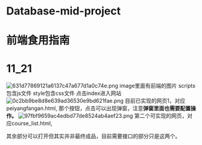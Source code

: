 # Database-mid-project
# 前端食用指南
# 11_21
![631d77869121a6137c47a677d1a0c74e.png](../_resources/631d77869121a6137c47a677d1a0c74e-1.png)
image里面有前端的图片
scripts包含js文件
style包含css文件
点击index进入网站
![0c2bb9be8d8e639ad36530e9bd621fae.png](../_resources/0c2bb9be8d8e639ad36530e9bd621fae.png)
目前已实现的网页1，对应peiyangfangan.html, 那个按钮，点击可以出现弹窗，注意**弹窗里面也需要配置操作。**
![97fbf9659ac4edbd77de8524ab4aef23.png](../_resources/97fbf9659ac4edbd77de8524ab4aef23.png)
第二个可实现的网页，对应course_list.html,

其余部分可以打开但其实并非最终成品，目前需要接口的部分只是这两个。
